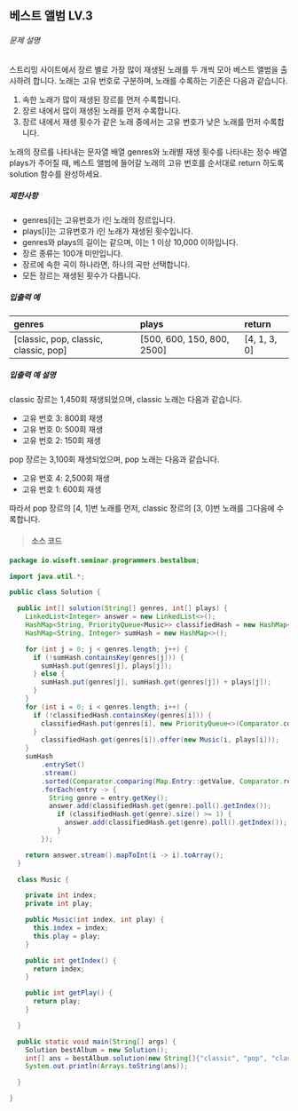 ## 베스트 앨범 LV.3

###### 문제 설명

스트리밍 사이트에서 장르 별로 가장 많이 재생된 노래를 두 개씩 모아 베스트 앨범을 출시하려 합니다. 노래는 고유 번호로 구분하며, 노래를 수록하는 기준은 다음과 같습니다.

1. 속한 노래가 많이 재생된 장르를 먼저 수록합니다.
2. 장르 내에서 많이 재생된 노래를 먼저 수록합니다.
3. 장르 내에서 재생 횟수가 같은 노래 중에서는 고유 번호가 낮은 노래를 먼저 수록합니다.

노래의 장르를 나타내는 문자열 배열 genres와 노래별 재생 횟수를 나타내는 정수 배열 plays가 주어질 때, 베스트 앨범에 들어갈 노래의 고유 번호를 순서대로 return 하도록 solution 함수를 완성하세요.

##### 제한사항

- genres[i]는 고유번호가 i인 노래의 장르입니다.
- plays[i]는 고유번호가 i인 노래가 재생된 횟수입니다.
- genres와 plays의 길이는 같으며, 이는 1 이상 10,000 이하입니다.
- 장르 종류는 100개 미만입니다.
- 장르에 속한 곡이 하나라면, 하나의 곡만 선택합니다.
- 모든 장르는 재생된 횟수가 다릅니다.

##### 입출력 예

| genres                                | plays                      | return       |
| :------------------------------------ | :------------------------- | :----------- |
| [classic, pop, classic, classic, pop] | [500, 600, 150, 800, 2500] | [4, 1, 3, 0] |

##### 입출력 예 설명

classic 장르는 1,450회 재생되었으며, classic 노래는 다음과 같습니다.

- 고유 번호 3: 800회 재생
- 고유 번호 0: 500회 재생
- 고유 번호 2: 150회 재생

pop 장르는 3,100회 재생되었으며, pop 노래는 다음과 같습니다.

- 고유 번호 4: 2,500회 재생
- 고유 번호 1: 600회 재생

따라서 pop 장르의 [4, 1]번 노래를 먼저, classic 장르의 [3, 0]번 노래를 그다음에 수록합니다.

> #### 소스 코드
```java
package io.wisoft.seminar.programmers.bestalbum;

import java.util.*;

public class Solution {

  public int[] solution(String[] genres, int[] plays) {
    LinkedList<Integer> answer = new LinkedList<>();
    HashMap<String, PriorityQueue<Music>> classifiedHash = new HashMap<>();
    HashMap<String, Integer> sumHash = new HashMap<>();

    for (int j = 0; j < genres.length; j++) {
      if (!sumHash.containsKey(genres[j])) {
        sumHash.put(genres[j], plays[j]);
      } else {
        sumHash.put(genres[j], sumHash.get(genres[j]) + plays[j]);
      }
    }
    for (int i = 0; i < genres.length; i++) {
      if (!classifiedHash.containsKey(genres[i])) {
        classifiedHash.put(genres[i], new PriorityQueue<>(Comparator.comparing(Music::getPlay, Comparator.reverseOrder())));
      }
        classifiedHash.get(genres[i]).offer(new Music(i, plays[i]));
    }
    sumHash
        .entrySet()
        .stream()
        .sorted(Comparator.comparing(Map.Entry::getValue, Comparator.reverseOrder()))
        .forEach(entry -> {
          String genre = entry.getKey();
          answer.add(classifiedHash.get(genre).poll().getIndex());
            if (classifiedHash.get(genre).size() >= 1) {
              answer.add(classifiedHash.get(genre).poll().getIndex());
            }
        });

    return answer.stream().mapToInt(i -> i).toArray();
  }

  class Music {

    private int index;
    private int play;

    public Music(int index, int play) {
      this.index = index;
      this.play = play;
    }

    public int getIndex() {
      return index;
    }

    public int getPlay() {
      return play;
    }

  }

  public static void main(String[] args) {
    Solution bestAlbum = new Solution();
    int[] ans = bestAlbum.solution(new String[]{"classic", "pop", "classic", "pop", "classic", "classic"}, new int[]{400, 600, 150, 2500, 500, 500});
    System.out.println(Arrays.toString(ans));

  }

}

```
